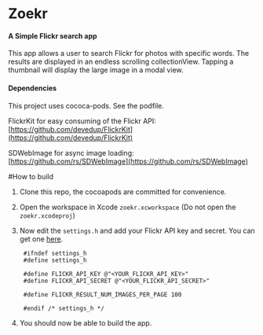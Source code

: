 # Zoekr
#### A Simple Flickr search app

This app allows a user to search Flickr for photos with specific words. The results are displayed in an endless scrolling collectionView. Tapping a thumbnail will display the large image in a modal view.



#### Dependencies

This project uses cococa-pods. See the podfile.

FlickrKit for easy consuming of the Flickr API: [https://github.com/devedup/FlickrKit](https://github.com/devedup/FlickrKit)

SDWebImage for async image loading: [https://github.com/rs/SDWebImage](https://github.com/rs/SDWebImage)

#How to build

1. Clone this repo, the cocoapods are committed for convenience. 
2. Open the workspace in Xcode `zoekr.xcworkspace` (Do not open the `zoekr.xcodeproj`)
3. Now edit the `settings.h` and add your Flickr API key and secret. You can get one [here](https://www.flickr.com/services/api/misc.api_keys.html).


		#ifndef settings_h
		#define settings_h

		#define FLICKR_API_KEY @"<YOUR_FLICKR_API_KEY>"
		#define FLICKR_API_SECRET @"<YOUR_FLICKR_API_SECRET>"

		#define FLICKR_RESULT_NUM_IMAGES_PER_PAGE 100

		#endif /* settings_h */
		
4. You should now be able to build the app.